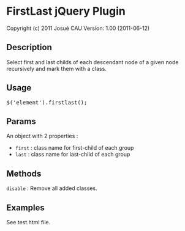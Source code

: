#	FirstLast jQuery Plugin
Copyright (c) 2011 Josué CAU
Version: 1.00 (2011-06-12)

##	Description
Select first and last childs of each descendant node of a given node recursively and mark them with a class.

##	Usage
<pre>
$('element').firstlast();
</pre>

##	Params
An object with 2 properties :
<ul>
<li><code>first</code> : class name for first-child of each group</li>
<li><code>last</code> : class name for last-child of each group</li>
</ul>

##	Methods
<code>disable</code> : Remove all added classes.

##	Examples
See test.html file.
